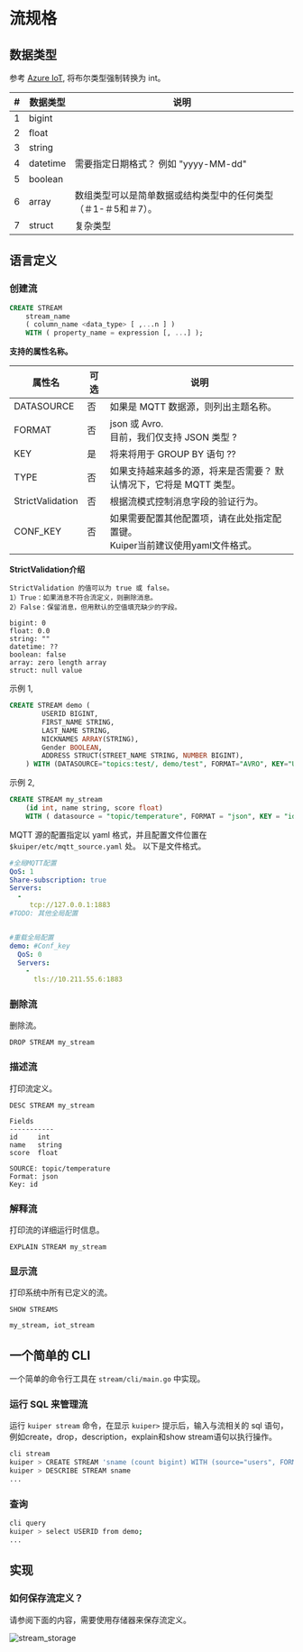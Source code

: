 # 流规格 


## 数据类型

参考 [Azure IoT](https://docs.microsoft.com/en-us/stream-analytics-query/data-types-azure-stream-analytics), 将布尔类型强制转换为 int。

| #    | 数据类型 | 说明                                                         |
| ---- | -------- | ------------------------------------------------------------ |
| 1    | bigint   |                                                              |
| 2    | float    |                                                              |
| 3    | string   |                                                              |
| 4    | datetime | 需要指定日期格式？ 例如 "yyyy-MM-dd"                         |
| 5    | boolean  |                                                              |
| 6    | array    | 数组类型可以是简单数据或结构类型中的任何类型（＃1-＃5和＃7）。 |
| 7    | struct   | 复杂类型                                                     |



## 语言定义

### 创建流

```sql
CREATE STREAM   
    stream_name   
    ( column_name <data_type> [ ,...n ] )
    WITH ( property_name = expression [, ...] );
```

**支持的属性名称。**

| 属性名 | 可选  | 说明                                                |
| ------------- | -------- | ------------------------------------------------------------ |
| DATASOURCE | 否   | 如果是 MQTT 数据源，则列出主题名称。 |
| FORMAT        | 否   | json 或 Avro.<br />目前，我们仅支持 JSON 类型 ? |
| KEY           | 是    | 将来将用于 GROUP BY 语句 ?? |
| TYPE     | 否   | 如果支持越来越多的源，将来是否需要？ 默认情况下，它将是 MQTT 类型。 |
| StrictValidation     | 否    | 根据流模式控制消息字段的验证行为。 |
| CONF_KEY | 否 | 如果需要配置其他配置项，请在此处指定配置键。<br />Kuiper当前建议使用yaml文件格式。 |

**StrictValidation介绍**

``` 
StrictValidation 的值可以为 true 或 false。
1）True：如果消息不符合流定义，则删除消息。
2）False：保留消息，但用默认的空值填充缺少的字段。

bigint: 0
float: 0.0
string: ""
datetime: ??
boolean: false
array: zero length array
struct: null value
```

示例 1,

```sql
CREATE STREAM demo (
		USERID BIGINT,
		FIRST_NAME STRING,
		LAST_NAME STRING,
		NICKNAMES ARRAY(STRING),
		Gender BOOLEAN,
		ADDRESS STRUCT(STREET_NAME STRING, NUMBER BIGINT),
	) WITH (DATASOURCE="topics:test/, demo/test", FORMAT="AVRO", KEY="USERID", CONF_KEY="democonf");
```



示例 2,

```sql
CREATE STREAM my_stream   
    (id int, name string, score float)
    WITH ( datasource = "topic/temperature", FORMAT = "json", KEY = "id");
```



MQTT 源的配置指定以 yaml 格式，并且配置文件位置在`$kuiper/etc/mqtt_source.yaml` 处。 以下是文件格式。

```yaml
#全局MQTT配置
QoS: 1
Share-subscription: true
Servers:
  - 
     tcp://127.0.0.1:1883
#TODO: 其他全局配置


#重载全局配置
demo: #Conf_key
  QoS: 0
  Servers:
    - 
      tls://10.211.55.6:1883


```

### 删除流

删除流。

```
DROP STREAM my_stream
```

### 描述流

打印流定义。

```
DESC STREAM my_stream

Fields
-----------
id     int
name   string
score  float

SOURCE: topic/temperature
Format: json
Key: id
```

### 解释流

打印流的详细运行时信息。

```
EXPLAIN STREAM my_stream
```

### 显示流

打印系统中所有已定义的流。

```
SHOW STREAMS

my_stream, iot_stream
```



## 一个简单的 CLI

一个简单的命令行工具在 `stream/cli/main.go` 中实现。

### 运行 SQL 来管理流

运行 `kuiper stream` 命令，在显示 `kuiper>` 提示后，输入与流相关的 sql 语句，例如create，drop，description，explain和show stream语句以执行操作。

```bash
cli stream
kuiper > CREATE STREAM 'sname (count bigint) WITH (source="users", FORMAT="AVRO", KEY="USERID")'
kuiper > DESCRIBE STREAM sname
...
```


### 查询

```bash
cli query
kuiper > select USERID from demo;
...
```



## 实现

### 如何保存流定义？

请参阅下面的内容，需要使用存储器来保存流定义。

![stream_storage](./resources/stream_storage.png)

